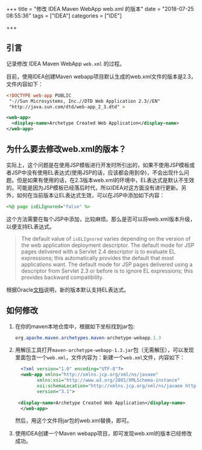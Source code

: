 +++
title = "修改 IDEA Maven WebApp web.xml 的版本"
date = "2018-07-25 08:55:36"
tags = ["IDEA"]
categories = ["IDE"]

+++

## 引言

记录修改 IDEA Maven WebApp `web.xml` 的过程。

目前，使用IDEA创建Maven webapp项目默认生成的web.xml文件的版本是2.3，文件内容如下：

<!--more-->

```xml
<!DOCTYPE web-app PUBLIC
 "-//Sun Microsystems, Inc.//DTD Web Application 2.3//EN"
 "http://java.sun.com/dtd/web-app_2_3.dtd" >

<web-app>
  <display-name>Archetype Created Web Application</display-name>
</web-app>
```

## 为什么要去修改web.xml的版本？

实际上，这个问题是在使用JSP模板进行开发时所引出的，如果不使用JSP模板或者JSP中没有使用EL表达式(使用JSP的话，应该都会用到😰)，不会出现什么问题。但是如果有使用的话，在2.3版本web.xml的环境中，EL表达式是默认不生效的。可能是因为JSP模板已经落后时代，所以IDEA对这方面没有进行更新。另外，如何在当前版本让EL表达式生效，可以在JSP中添加如下内容：

```jsp
<%@ page isELIgnored="false" %>
```

这个方法需要在每个JSP中添加，比较麻烦。那么是否可以将web.xml版本升级，以便支持EL表达式。

> The default value of `isELIgnored` varies depending on the version of the web application deployment descriptor. The default mode for JSP pages delivered with a Servlet 2.4 descriptor is to evaluate EL expressions; this automatically provides the default that most applications want. The default mode for JSP pages delivered using a descriptor from Servlet 2.3 or before is to ignore EL expressions; this provides backward compatibility. 

根据Oracle[文档](https://docs.oracle.com/cd/E19316-01/819-3669/bnaic/index.html)说明，新的版本默认支持EL表达式。

## 如何修改

1. 在你的maven本地仓库中，根据如下坐标找到jar包:
    ```java
    org.apache.maven.archetypes.maven-archetype-webapp.1.3
    ```

2. 用解压工具打开`maven-archetype-webapp-1.3.jar`包（无需解压），可以发现里面包含一个`web.xml`，文件内容为：新建一个`web.xml`文件，内容如下：

    ```xml
      <?xml version="1.0" encoding="UTF-8"?>
      <web-app xmlns="http://xmlns.jcp.org/xml/ns/javaee"
            xmlns:xsi="http://www.w3.org/2001/XMLSchema-instance"
            xsi:schemaLocation="http://xmlns.jcp.org/xml/ns/javaee http://xmlns.jcp.org/xml/ns/javaee/web-app_3_1.xsd"
            version="3.1">
      
     <display-name>Archetype Created Web Application</display-name>
      </web-app>
    ```

    然后，用这个文件将jar包的web.xml替换，即可。

3. 使用IDEA创建一个Maven webapp项目，即可发现web.xml的版本已经修改成功。